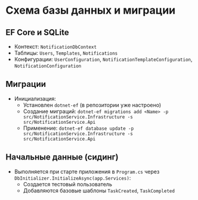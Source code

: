 # Схема базы данных и миграции

## EF Core и SQLite
- Контекст: `NotificationDbContext`
- Таблицы: `Users`, `Templates`, `Notifications`
- Конфигурации: `UserConfiguration`, `NotificationTemplateConfiguration`, `NotificationConfiguration`

## Миграции
- Инициализация:
  - Установлен `dotnet-ef` (в репозитории уже настроено)
  - Создание миграций: `dotnet-ef migrations add <Name> -p src/NotificationService.Infrastructure -s src/NotificationService.Api`
  - Применение: `dotnet-ef database update -p src/NotificationService.Infrastructure -s src/NotificationService.Api`

## Начальные данные (сидинг)
- Выполняется при старте приложения в `Program.cs` через `DbInitializer.InitializeAsync(app.Services)`:
  - Создается тестовый пользователь
  - Добавляются базовые шаблоны `TaskCreated`, `TaskCompleted`
